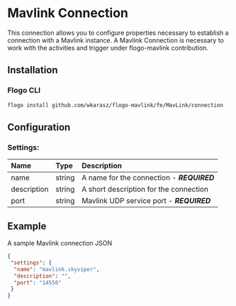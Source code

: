 <!--
title: Mavlink Connection
weight: 4622
-->
# Mavlink Connection
This connection allows you to configure properties necessary to establish a connection with a Mavlink instance. A Mavlink Connection is necessary to work with the activities and trigger under flogo-mavlink contribution.

## Installation

### Flogo CLI
```bash
flogo install github.com/wkarasz/flogo-mavlink/fe/MavLink/connection
```

## Configuration

### Settings:
| Name             | Type       | Description
| :---             | :---       | :---    
| name             | string     | A name for the connection  - ***REQUIRED***
| description      | string     | A short description for the connection
| port		   | string     | Mavlink UDP service port - ***REQUIRED***


## Example
A sample Mavlink connection JSON

```json
{
 "settings": {
  "name": "mavlink.skyviper",
  "description": "",
  "port": "14550"
 }
}
```
